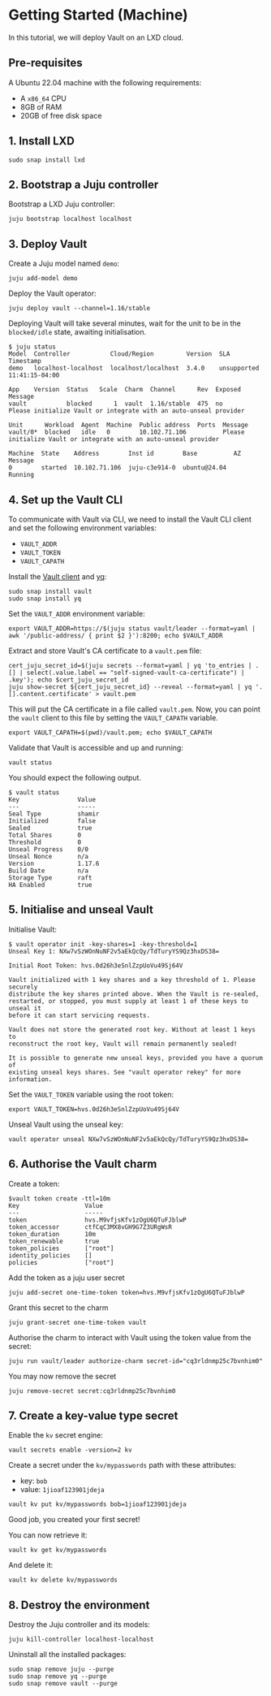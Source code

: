# Getting Started (Machine)

In this tutorial, we will deploy Vault on an LXD cloud.

## Pre-requisites
A Ubuntu 22.04 machine with the following requirements:

* A `x86_64` CPU
* 8GB of RAM
* 20GB of free disk space

## 1. Install LXD

```shell
sudo snap install lxd
```

## 2. Bootstrap a Juju controller

Bootstrap a LXD Juju controller:

```shell
juju bootstrap localhost localhost
```

## 3. Deploy Vault

Create a Juju model named `demo`:

```shell
juju add-model demo
```

Deploy the Vault operator:

```shell
juju deploy vault --channel=1.16/stable
```

Deploying Vault will take several minutes, wait for the unit to be in the `blocked/idle` state, awaiting initialisation.

```shell
$ juju status
Model  Controller           Cloud/Region         Version  SLA          Timestamp
demo   localhost-localhost  localhost/localhost  3.4.0    unsupported  11:41:15-04:00

App    Version  Status   Scale  Charm  Channel      Rev  Exposed  Message
vault           blocked      1  vault  1.16/stable  475  no       Please initialize Vault or integrate with an auto-unseal provider

Unit      Workload  Agent  Machine  Public address  Ports  Message
vault/0*  blocked   idle   0        10.102.71.106          Please initialize Vault or integrate with an auto-unseal provider

Machine  State    Address        Inst id        Base          AZ  Message
0        started  10.102.71.106  juju-c3e914-0  ubuntu@24.04      Running
```

## 4. Set up the Vault CLI

To communicate with Vault via CLI, we need to install the Vault CLI client and set the following environment variables:
* `VAULT_ADDR`
* `VAULT_TOKEN`
* `VAULT_CAPATH`

Install the [Vault client](https://snapcraft.io/vault) and [yq](https://snapcraft.io/yq):

```shell
sudo snap install vault
sudo snap install yq
```

Set the `VAULT_ADDR` environment variable:
 
```shell
export VAULT_ADDR=https://$(juju status vault/leader --format=yaml | awk '/public-address/ { print $2 }'):8200; echo $VAULT_ADDR
```

Extract and store Vault's CA certificate to a `vault.pem` file:

```shell
cert_juju_secret_id=$(juju secrets --format=yaml | yq 'to_entries | .[] | select(.value.label == "self-signed-vault-ca-certificate") | .key'); echo $cert_juju_secret_id
juju show-secret ${cert_juju_secret_id} --reveal --format=yaml | yq '.[].content.certificate' > vault.pem
```

This will put the CA certificate in a file called `vault.pem`. Now, you can point the `vault` client to this file by setting the `VAULT_CAPATH` variable.

```shell
export VAULT_CAPATH=$(pwd)/vault.pem; echo $VAULT_CAPATH
```

Validate that Vault is accessible and up and running:

```shell
vault status
```

You should expect the following output.

```shell
$ vault status
Key                Value
---                -----
Seal Type          shamir
Initialized        false
Sealed             true
Total Shares       0
Threshold          0
Unseal Progress    0/0
Unseal Nonce       n/a
Version            1.17.6
Build Date         n/a
Storage Type       raft
HA Enabled         true
```

## 5. Initialise and unseal Vault

Initialise Vault: 

```shell
$ vault operator init -key-shares=1 -key-threshold=1
Unseal Key 1: NXw7vSzWOnNuNF2v5aEkQcQy/TdTuryYS9Qz3hxDS38=

Initial Root Token: hvs.0d26h3eSnlZzpUoVu49Sj64V

Vault initialized with 1 key shares and a key threshold of 1. Please securely
distribute the key shares printed above. When the Vault is re-sealed,
restarted, or stopped, you must supply at least 1 of these keys to unseal it
before it can start servicing requests.

Vault does not store the generated root key. Without at least 1 keys to
reconstruct the root key, Vault will remain permanently sealed!

It is possible to generate new unseal keys, provided you have a quorum of
existing unseal keys shares. See "vault operator rekey" for more information.
```

Set the `VAULT_TOKEN` variable using the root token:
```
export VAULT_TOKEN=hvs.0d26h3eSnlZzpUoVu49Sj64V
```

Unseal Vault using the unseal key:

```shell
vault operator unseal NXw7vSzWOnNuNF2v5aEkQcQy/TdTuryYS9Qz3hxDS38=
```

## 6. Authorise the Vault charm

Create a token:

```
$vault token create -ttl=10m
Key                  Value
---                  -----
token                hvs.M9vfjsKfv1zOgU6QTuFJblwP
token_accessor       ctfCqC3MX8vGH9G7Z3URgWsR
token_duration       10m
token_renewable      true
token_policies       ["root"]
identity_policies    []
policies             ["root"]
```

Add the token as a juju user secret

```shell
juju add-secret one-time-token token=hvs.M9vfjsKfv1zOgU6QTuFJblwP
```

Grant this secret to the charm

```shell
juju grant-secret one-time-token vault
```

Authorise the charm to interact with Vault using the token value from the secret:

```shell
juju run vault/leader authorize-charm secret-id="cq3rldnmp25c7bvnhim0"
```

You may now remove the secret

```shell
juju remove-secret secret:cq3rldnmp25c7bvnhim0
```

## 7. Create a key-value type secret

Enable the `kv` secret engine:

```
vault secrets enable -version=2 kv
```

Create a secret under the `kv/mypasswords` path with these attributes:

* key: `bob`
* value: `1jioaf123901jdeja`

```
vault kv put kv/mypasswords bob=1jioaf123901jdeja
```

Good job, you created your first secret!

You can now retrieve it:

```
vault kv get kv/mypasswords
```

And delete it:

```
vault kv delete kv/mypasswords
```

## 8. Destroy the environment

Destroy the Juju controller and its models:

```
juju kill-controller localhost-localhost
```

Uninstall all the installed packages:

```
sudo snap remove juju --purge
sudo snap remove yq --purge
sudo snap remove vault --purge
```
